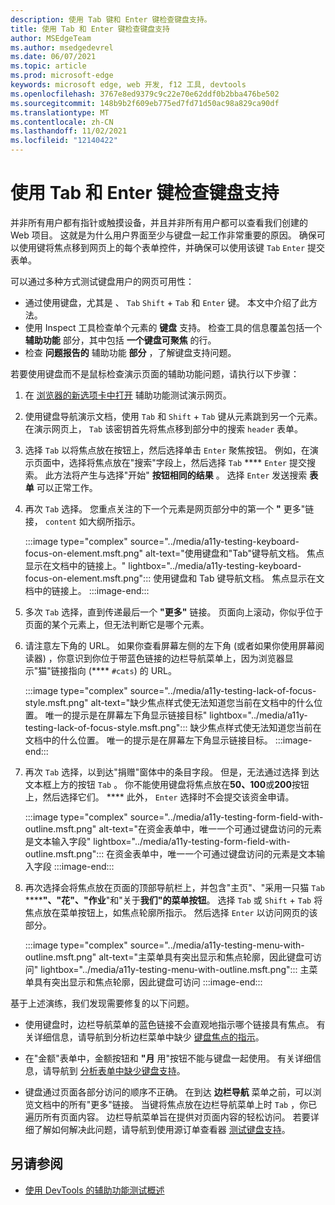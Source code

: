 ```yaml
---
description: 使用 Tab 键和 Enter 键检查键盘支持。
title: 使用 Tab 和 Enter 键检查键盘支持
author: MSEdgeTeam
ms.author: msedgedevrel
ms.date: 06/07/2021
ms.topic: article
ms.prod: microsoft-edge
keywords: microsoft edge, web 开发, f12 工具, devtools
ms.openlocfilehash: 3767e8ed9379c9c22e70e62ddf0b2bba476be502
ms.sourcegitcommit: 148b9b2f609eb775ed7fd71d50ac98a829ca90df
ms.translationtype: MT
ms.contentlocale: zh-CN
ms.lasthandoff: 11/02/2021
ms.locfileid: "12140422"
---
```

# <a name="check-for-keyboard-support-by-using-the-tab-and-enter-keys"></a>使用 Tab 和 Enter 键检查键盘支持


并非所有用户都有指针或触摸设备，并且并非所有用户都可以查看我们创建的 Web 项目。  这就是为什么用户界面至少与键盘一起工作非常重要的原因。  确保可以使用键将焦点移到网页上的每个表单控件，并确保可以使用该键 `Tab` `Enter` 提交表单。

可以通过多种方式测试键盘用户的网页可用性：
*  通过使用键盘，尤其是 、 `Tab` `Shift` + `Tab` 和 `Enter` 键。  本文中介绍了此方法。
*  使用 Inspect 工具检查单个元素的 **键盘** 支持。  检查工具的信息覆盖包括一个 **辅助功能** 部分，其中包括 **一个键盘可聚焦** 的行。
*  检查 **问题报告的** 辅助功能 **部分** ，了解键盘支持问题。

若要使用键盘而不是鼠标检查演示页面的辅助功能问题，请执行以下步骤：

1.  在 [浏览器的新选项卡中打开](https://microsoftedge.github.io/DevToolsSamples/a11y-testing/page-with-errors.html) 辅助功能测试演示网页。

1.  使用键盘导航演示文档，使用 `Tab` 和 `Shift` + `Tab` 键从元素跳到另一个元素。  在演示网页上， `Tab` 该密钥首先将焦点移到部分中的搜索 `header` 表单。

1.  选择 `Tab` 以将焦点放在按钮上，然后选择单击 `Enter` 聚焦按钮。  例如，在演示页面中，选择将焦点放在"搜索"字段上，然后选择 `Tab` **** `Enter` 提交搜索。  此方法将产生与选择"开始" **按钮相同的结果** 。  选择 `Enter` 发送搜索 **表单** 可以正常工作。

1.  再次 `Tab` 选择。  您重点关注的下一个元素是网页部分中的第一个 **"** 更多"链接， `content` 如大纲所指示。

    :::image type="complex" source="../media/a11y-testing-keyboard-focus-on-element.msft.png" alt-text="使用键盘和&quot;Tab&quot;键导航文档。 焦点显示在文档中的链接上。" lightbox="../media/a11y-testing-keyboard-focus-on-element.msft.png":::
        使用键盘和 Tab 键导航文档。 焦点显示在文档中的链接上。
    :::image-end:::

1.  多次 `Tab` 选择，直到传递最后一个 **"更多"** 链接。  页面向上滚动，你似乎位于页面的某个元素上，但无法判断它是哪个元素。

1.  请注意左下角的 URL。  如果你查看屏幕左侧的左下角 (或者如果你使用屏幕阅读器) ，你意识到你位于带蓝色链接的边栏导航菜单上，因为浏览器显示"猫"链接指向 (**** `#cats`) 的 URL。

    :::image type="complex" source="../media/a11y-testing-lack-of-focus-style.msft.png" alt-text="缺少焦点样式使无法知道您当前在文档中的什么位置。 唯一的提示是在屏幕左下角显示链接目标" lightbox="../media/a11y-testing-lack-of-focus-style.msft.png":::
        缺少焦点样式使无法知道您当前在文档中的什么位置。 唯一的提示是在屏幕左下角显示链接目标。
    :::image-end:::

1.  再次 `Tab` 选择，以到达"捐赠"窗体中的条目字段。  但是，无法通过选择 到达文本框上方的按钮 `Tab` 。 你不能使用键盘将焦点放在**50、100**或**200**按钮上，然后选择它们。 ****  此外， `Enter` 选择时不会提交该资金申请。

    :::image type="complex" source="../media/a11y-testing-form-field-with-outline.msft.png" alt-text="在资金表单中，唯一一个可通过键盘访问的元素是文本输入字段" lightbox="../media/a11y-testing-form-field-with-outline.msft.png":::
        在资金表单中，唯一一个可通过键盘访问的元素是文本输入字段
    :::image-end:::

1.  再次选择会将焦点放在页面的顶部导航栏上，并包含"主页"、"采用一只猫 `Tab` **********"、"花****"、"作业**"和"关于**我们"的菜单按钮**。  选择 `Tab` 或 `Shift` + `Tab` 将焦点放在菜单按钮上，如焦点轮廓所指示。  然后选择 `Enter` 以访问网页的该部分。

    :::image type="complex" source="../media/a11y-testing-menu-with-outline.msft.png" alt-text="主菜单具有突出显示和焦点轮廓，因此键盘可访问" lightbox="../media/a11y-testing-menu-with-outline.msft.png":::
        主菜单具有突出显示和焦点轮廓，因此键盘可访问
    :::image-end:::

基于上述演练，我们发现需要修复的以下问题。

*  使用键盘时，边栏导航菜单的蓝色链接不会直观地指示哪个链接具有焦点。  有关详细信息，请导航到分析边栏菜单中缺少 [键盘焦点的指示](test-analyze-no-focus-indicator.md)。

*  在"金额"表单中，金额按钮和 **"月** 用"按钮不能与键盘一起使用。  有关详细信息，请导航到 [分析表单中缺少键盘支持](test-analyze-no-keyboard-support.md)。

*  键盘通过页面各部分访问的顺序不正确。  在到达 **边栏导航** 菜单之前，可以浏览文档中的所有"更多"链接。  当键将焦点放在边栏导航菜单上时 `Tab` ，你已遍历所有页面内容。 边栏导航菜单旨在提供对页面内容的轻松访问。  若要详细了解如何解决此问题，请导航到使用源订单查看器 [测试键盘支持](test-tab-key-source-order-viewer.md)。


<!-- ====================================================================== -->
## <a name="see-also"></a>另请参阅

*  [使用 DevTools 的辅助功能测试概述](accessibility-testing-in-devtools.md)
